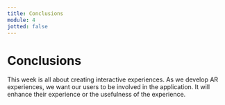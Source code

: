 ```yaml
---
title: Conclusions
module: 4
jotted: false
---
```


# Conclusions

This week is all about creating interactive experiences.  As we develop AR experiences, we want our users to be involved in the application. It will enhance their experience or the usefulness of the experience.